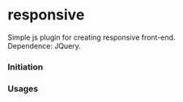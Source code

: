 responsive
==========

Simple js plugin for creating responsive front-end.<br />
Dependence: JQuery.

<h3>Initiation</h3>
<h3>Usages</h3>
